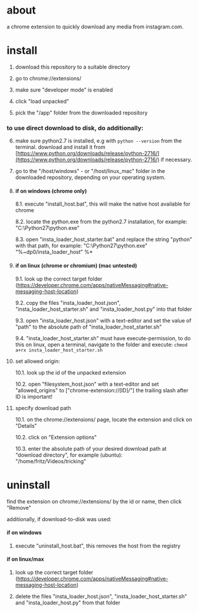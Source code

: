 ﻿
  
  
# about
a chrome extension to quickly download any media from instagram.com.




# install

  

1. download this repository to a suitable directory

2. go to chrome://extensions/

3. make sure "developer mode" is enabled

4. click "load unpacked"

5. pick the "/app" folder from the downloaded repository


### to use direct download to disk, do additionally:

6. make sure python2.7 is installed, e.g with `python --version` from the terminal.
download and install it from [https://www.python.org/downloads/release/python-2716/](https://www.python.org/downloads/release/python-2716/) if necessary.

7. go to the "/host/windows" - or "/host/linux_mac" folder in the downloaded repository, 
depending on your operating system.  

8. #### if on windows (chrome only)

	8.1. execute "install_host.bat", this will make the native host available for chrome

	8.2. locate the python.exe from the python2.7 installation, for example: "C:\Python27\python.exe"

	8.3. open "insta_loader_host_starter.bat" and replace the string "python" with that path,
	for example: "C:\Python27\python.exe" "%~dp0/insta_loader_host" %*

8. #### if on linux (chrome or chromium) (mac untested)

	9.1. look up the correct target folder (https://developer.chrome.com/apps/nativeMessaging#native-messaging-host-location)

	9.2. copy the files "insta_loader_host.json", "insta_loader_host_starter.sh" and "insta_loader_host.py" into that folder

	9.3. open "insta_loader_host.json" with a text-editor and set the value of "path" to the absolute path of "insta_loader_host_starter.sh"

	9.4. "insta_loader_host_starter.sh" must have execute-permission,
	to do this on linux, open a terminal, navigate to the folder and execute:
	`chmod a+rx insta_loader_host_starter.sh`

  

9. set allowed origin:
	
	10.1. look up the id of the unpacked extension
	
	10.2. open "filesystem_host.json" with a text-editor and set "allowed_origins" to ["chrome-extension://[ID]/"]
	the trailing slash after ID is important!

  

10. specify download path

	10.1. on the chrome://extensions/ page, locate the extension and click on "Details"

	10.2. click on "Extension options"

	10.3. enter the absolute path of your desired download path at "download directory",
	for example (ubuntu): "/home/fritz/Videos/tricking"

  
  
  

# uninstall

find the extension on chrome://extensions/ by the id or name, then click "Remove"

additionally, if download-to-disk was used:

#### if on windows

1. execute "uninstall_host.bat", this removes the host from the registry

#### if on linux/max

1. look up the correct target folder (https://developer.chrome.com/apps/nativeMessaging#native-messaging-host-location)

2. delete the files "insta_loader_host.json", "insta_loader_host_starter.sh" and "insta_loader_host.py" from that folder